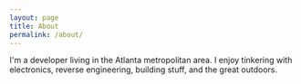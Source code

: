 ```yaml
---
layout: page
title: About
permalink: /about/
---
```

I'm a developer living in the Atlanta metropolitan area.
I enjoy tinkering with electronics, reverse engineering, building stuff, and the great outdoors.